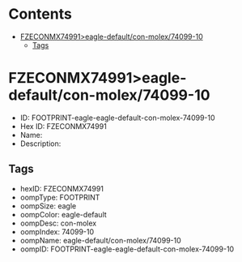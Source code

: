 



Contents
========

* [FZECONMX74991>eagle-default/con-molex/74099-10](#fzeconmx74991eagle-defaultcon-molex74099-10)
	* [Tags](#tags)

# FZECONMX74991>eagle-default/con-molex/74099-10

- ID: FOOTPRINT-eagle-eagle-default-con-molex-74099-10
- Hex ID: FZECONMX74991
- Name: 
- Description: 

## Tags

- hexID: FZECONMX74991
- oompType: FOOTPRINT
- oompSize: eagle
- oompColor: eagle-default
- oompDesc: con-molex
- oompIndex: 74099-10
- oompName: eagle-default/con-molex/74099-10
- oompID: FOOTPRINT-eagle-eagle-default-con-molex-74099-10
